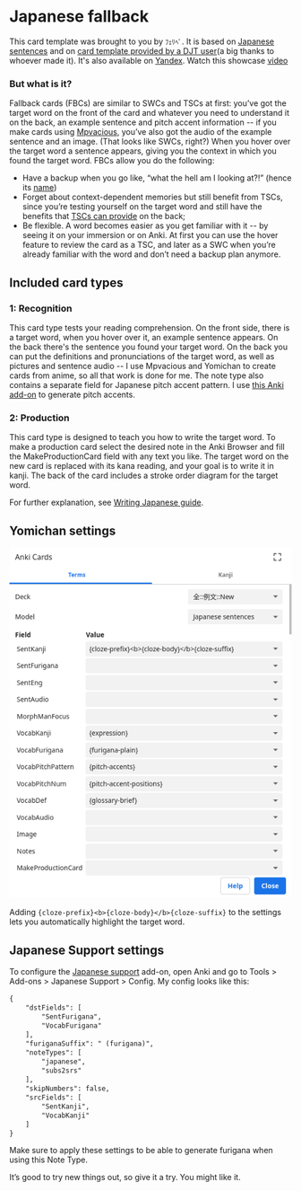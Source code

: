 # Japanese fallback

This card template was brought to you by `ﾌｪﾘﾍﾟ`. It is based on [Japanese sentences](https://github.com/Ajatt-Tools/AnkiNoteTypes/tree/main/templates/Japanese%20sentences#japanese-sentences) and on [card template provided by a DJT user](https://pastebin.com/pAVvqLPd)(a big thanks to whoever made it). It's also available on [Yandex](https://disk.yandex.com/d/x-LeTujmDeYFNQ). Watch this showcase [video](showcase.mkv)

### But what is it?

Fallback cards (FBCs) are similar to SWCs and TSCs at first: you’ve got the target word on the front of the card and whatever you need to understand it on the back, an example sentence and pitch accent information -- if you make cards using [Mpvacious](https://github.com/Ajatt-Tools/mpvacious), you’ve also got the audio of the example sentence and an image. (That looks like SWCs, right?) When you hover over the target word a sentence appears, giving you the context in which you found the target word.
FBCs allow you do the following:
* Have a backup when you go like, “what the hell am I looking at?!” (hence its [name](https://www.oxfordlearnersdictionaries.com/definition/english/fallback?q=fallback))
* Forget about context-dependent memories but still benefit from TSCs, since you’re testing yourself on the target word and still have the benefits that [TSCs can provide](https://tatsumoto-ren.github.io/blog/discussing-various-card-templates.html#targeted-sentence-cards-or-mpvacious-cards) on the back;
* Be flexible. A word becomes easier as you get familiar with it -- by seeing it on your immersion or on Anki. At first you can use the hover feature to review the card as a TSC, and later as a SWC when you’re already familiar with the word and don’t need a backup plan anymore.

## Included card types

### 1: Recognition

This card type tests your reading comprehension.
On the front side, there is a target word, when you hover over it, an example sentence appears.
On the back there's the sentence you found your target word. On the back you can put the definitions and pronunciations of the target word, as well as pictures and sentence audio -- I use Mpvacious and Yomichan to create cards from anime, so all that work is done for me.
The note type also contains a separate field for Japanese pitch accent pattern.
I use [this Anki add-on](https://ankiweb.net/shared/info/1225470483) to generate pitch accents.

### 2: Production

This card type is designed to teach you how to write the target word.
To make a production card select the desired note in the Anki Browser
and fill the MakeProductionCard field with any text you like.
The target word on the new card is replaced with its kana reading,
and your goal is to write it in kanji.
The back of the card includes a stroke order diagram for the target word.

For further explanation, see [Writing Japanese guide](https://tatsumoto-ren.github.io/blog/writing-japanese.html).

## Yomichan settings

![screenshot](yomichan_anki_settings.webp)

Adding `{cloze-prefix}<b>{cloze-body}</b>{cloze-suffix}` to the settings
lets you automatically highlight the target word.

## Japanese Support settings

To configure the [Japanese support](https://ankiweb.net/shared/info/3918629684) add-on,
open Anki and go to Tools > Add-ons > Japanese Support > Config.
My config looks like this:

```
{
    "dstFields": [
        "SentFurigana",
        "VocabFurigana"
    ],
    "furiganaSuffix": " (furigana)",
    "noteTypes": [
        "japanese",
        "subs2srs"
    ],
    "skipNumbers": false,
    "srcFields": [
        "SentKanji",
        "VocabKanji"
    ]
}
```

Make sure to apply these settings to be able to generate furigana when using this Note Type.

It’s good to try new things out, so give it a try. You might like it.
